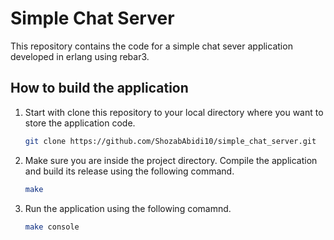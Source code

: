 # Simple Chat Server

This repository contains the code for a simple chat sever application developed in erlang using rebar3.

## How to build the application
1. Start with clone this repository to your local directory where you want to store the application code.

    ```bash
    git clone https://github.com/ShozabAbidi10/simple_chat_server.git
    ```

3. Make sure you are inside the project directory. Compile the application and build its release using the following command. 

    ```bash
    make
    ```

5. Run the application using the following comamnd.

     ```bash
     make console
     ```
    
